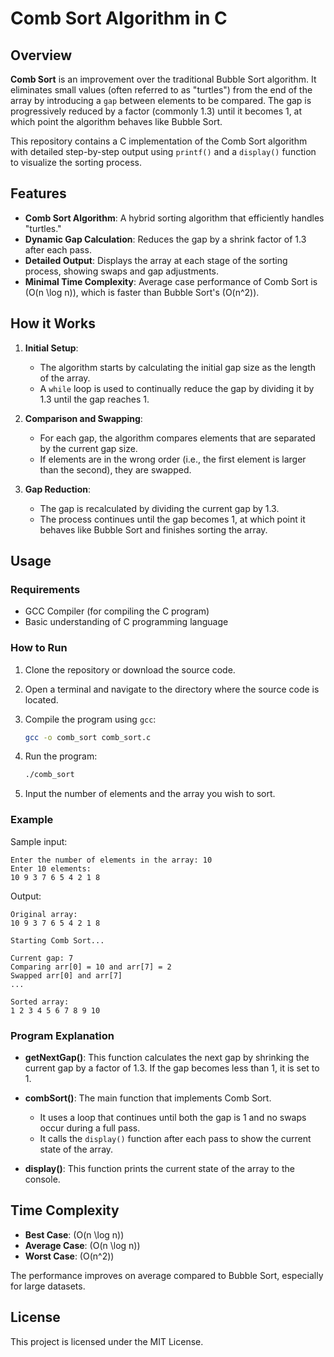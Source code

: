 # Comb Sort Algorithm in C

## Overview

**Comb Sort** is an improvement over the traditional Bubble Sort algorithm. It eliminates small values (often referred to as "turtles") from the end of the array by introducing a `gap` between elements to be compared. The gap is progressively reduced by a factor (commonly 1.3) until it becomes 1, at which point the algorithm behaves like Bubble Sort.

This repository contains a C implementation of the Comb Sort algorithm with detailed step-by-step output using `printf()` and a `display()` function to visualize the sorting process.

## Features

- **Comb Sort Algorithm**: A hybrid sorting algorithm that efficiently handles "turtles."
- **Dynamic Gap Calculation**: Reduces the gap by a shrink factor of 1.3 after each pass.
- **Detailed Output**: Displays the array at each stage of the sorting process, showing swaps and gap adjustments.
- **Minimal Time Complexity**: Average case performance of Comb Sort is \(O(n \log n)\), which is faster than Bubble Sort's \(O(n^2)\).

## How it Works

1. **Initial Setup**: 
   - The algorithm starts by calculating the initial gap size as the length of the array.
   - A `while` loop is used to continually reduce the gap by dividing it by 1.3 until the gap reaches 1.

2. **Comparison and Swapping**:
   - For each gap, the algorithm compares elements that are separated by the current gap size.
   - If elements are in the wrong order (i.e., the first element is larger than the second), they are swapped.

3. **Gap Reduction**:
   - The gap is recalculated by dividing the current gap by 1.3.
   - The process continues until the gap becomes 1, at which point it behaves like Bubble Sort and finishes sorting the array.

## Usage

### Requirements

- GCC Compiler (for compiling the C program)
- Basic understanding of C programming language

### How to Run

1. Clone the repository or download the source code.
   
2. Open a terminal and navigate to the directory where the source code is located.

3. Compile the program using `gcc`:

   ```bash
   gcc -o comb_sort comb_sort.c
   ```

4. Run the program:

   ```bash
   ./comb_sort
   ```

5. Input the number of elements and the array you wish to sort.

### Example

Sample input:
```
Enter the number of elements in the array: 10
Enter 10 elements:
10 9 3 7 6 5 4 2 1 8
```

Output:
```
Original array:
10 9 3 7 6 5 4 2 1 8 

Starting Comb Sort...

Current gap: 7
Comparing arr[0] = 10 and arr[7] = 2
Swapped arr[0] and arr[7]
...

Sorted array:
1 2 3 4 5 6 7 8 9 10
```

### Program Explanation

- **getNextGap()**: This function calculates the next gap by shrinking the current gap by a factor of 1.3. If the gap becomes less than 1, it is set to 1.
  
- **combSort()**: The main function that implements Comb Sort.
  - It uses a loop that continues until both the gap is 1 and no swaps occur during a full pass.
  - It calls the `display()` function after each pass to show the current state of the array.

- **display()**: This function prints the current state of the array to the console.

## Time Complexity

- **Best Case**: \(O(n \log n)\)
- **Average Case**: \(O(n \log n)\)
- **Worst Case**: \(O(n^2)\)

The performance improves on average compared to Bubble Sort, especially for large datasets.

## License

This project is licensed under the MIT License.
